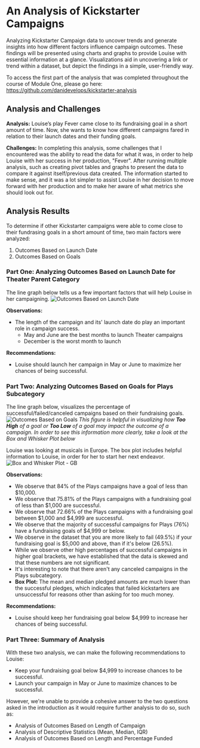 # An Analysis of Kickstarter Campaigns
Analyzing Kickstarter Campaign data to uncover trends and generate insights into how different factors influence campaign outcomes. These findings will be presented using charts and graphs to provide Louise with essential information at a glance. Visualizations aid in uncovering a link or trend within a dataset, but depict the findings in a simple, user-friendly way.

To access the first part of the analysis that was completed throughout the course of Module One, please go here: https://github.com/danidevelops/kickstarter-analysis

## Analysis and Challenges
**Analysis:** Louise’s play Fever came close to its fundraising goal in a short amount of time. Now, she wants to know how different campaigns fared in relation to their launch dates and their funding goals.

**Challenges:** In completing this analysis, some challenges that I encountered was the ability to read the data for what it was, in order to help Louise with her success in her production, "Fever". After running multiple analysis, such as creating pivot tables and graphs to present the data to compare it against itself/previous data created. The information started to make sense, and it was a lot simpler to assist Louise in her decision to move forward with her production and to make her aware of what metrics she should look out for. 

## Analysis Results 
To determine if other Kickstarter campaigns were able to come close to their fundrasing goals in a short amount of time, two main factors were analyzed:

  1. Outcomes Based on Launch Date
  2. Outcomes Based on Goals
  
### Part One: Analyzing Outcomes Based on Launch Date for Theater Parent Category  
The line graph below tells us a few important factors that will help Louise in her campaigning. 
![Outcomes Based on Launch Date](https://github.com/danidevelops/ModuleOne-Challenge/blob/master/Theater_Outcomes_vs_Launch.png)

**Observations:** 
* The length of the campaign and its' launch date do play an important role in campaign success.
    - May and June are the best months to launch Theater campaigns
    - December is the worst month to launch 
    
**Recommendations:** 
* Louise should launch her campaign in May or June to maximize her chances of being successful. 
    
### Part Two: Analyzing Outcomes Based on Goals for Plays Subcategory
The line graph below, visualizes the percentage of successful/failed/canceled campaigns based on their fundraising goals.
![Outcomes Based on Goals](https://github.com/danidevelops/ModuleOne-Challenge/blob/master/Outcomes_vs_Goals.png)
*This figure is helpful in visualizing how **Too High** of a goal or **Too Low** of a goal may impact the outcome of a campaign. In order to see this information more clearly, take a look at the Box and Whisker Plot below*

Louise was looking at musicals in Europe. The box plot includes helpful information to Louise, in order for her to start her next endeavor. 
![Box and Whisker Plot - GB](https://github.com/danidevelops/ModuleOne-Challenge/blob/master/Box%26WhiskerPlot-GB.png)

**Observations:**
- We observe that 84% of the Plays campaigns have a goal of less than $10,000.
- We observe that 75.81% of the Plays campaigns with a fundraising goal of less than $1,000 are successful.
- We observe that 72.66% of the Plays campaigns with a fundraising goal between $1,000 and $4,999 are successful.
- We observe that the majority of successful campaigns for Plays (76%) have a fundraising goals of $4,999 or below.
- We observe in the dataset that you are more likely to fail (49.5%) if your fundraising goal is $5,000 and above, than if it's below (26.5%). 
- While we observe other high percentages of successful campaigns in higher goal brackets, we have established that the data is skewed and that these numbers are not significant.
- It's interesting to note that there aren't any canceled campaigns in the Plays subcategory.
- **Box Plot:** The mean and median pledged amounts are much lower than the successful pledges, which indicates that failed kickstarters are unsuccessful for reasons other than asking for too much money.

**Recommendations:**
- Louise should keep her fundraising goal below $4,999 to increase her chances of being successful.
  
### Part Three: Summary of Analysis
With these two analysis, we can make the following recommendations to Louise:
- Keep your fundraising goal below $4,999 to increase chances to be successful.
- Launch your campaign in May or June to maximize chances to be successful.

However, we're unable to provide a cohesive answer to the two questions asked in the introduction as it would require further analysis to do so, such as:
- Analysis of Outcomes Based on Length of Campaign
- Analysis of Descriptive Statistics (Mean, Median, IQR)
- Analysis of Outcomes Based on Length and Percentage Funded 
